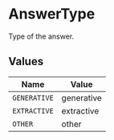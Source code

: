 # AnswerType

Type of the answer.


## Values

| Name         | Value        |
| ------------ | ------------ |
| `GENERATIVE` | generative   |
| `EXTRACTIVE` | extractive   |
| `OTHER`      | other        |